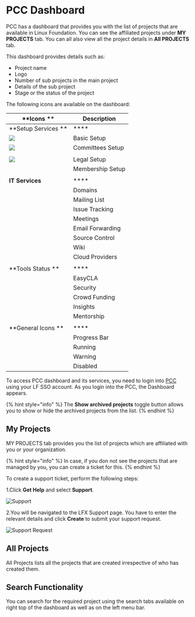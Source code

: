 # PCC Dashboard

PCC has a dashboard that provides you with the list of projects that are available in Linux Foundation. You can see the affiliated projects under **MY PROJECTS** tab. You can all also view all the project details in **All PROJECTS** tab.&#x20;

This dashboard provides details such as:

* Project name
* Logo
* Number of sub projects in the main project
* Details of the sub project
* Stage or the status of the project

The following icons are available on the dashboard:

| **Icons **             | **Description**   |
| ---------------------- | ----------------- |
| **Setup Services **    | ****              |
| ![](broken-reference)  | Basic Setup       |
|  ![](broken-reference) | Committees Setup  |
|                        |                   |
| ![](broken-reference)  | Legal  Setup      |
|                        | Membership Setup  |
|                        |                   |
| **IT Services**        | ****              |
|                        | Domains           |
|                        | Mailing List      |
|                        | Issue Tracking    |
|                        | Meetings          |
|                        | Email Forwarding  |
|                        | Source Control    |
|                        | Wiki              |
|                        | Cloud Providers   |
|                        |                   |
| **Tools Status **      | ****              |
|                        | EasyCLA           |
|                        | Security          |
|                        | Crowd Funding     |
|                        | Insights          |
|                        | Mentorship        |
|                        |                   |
| **General Icons **     | ****              |
|                        | Progress Bar      |
|                        | Running           |
|                        | Warning           |
|                        | Disabled          |

To access PCC dashboard and its services, you need to login into [PCC](http://projectadmin.lfx.linuxfoundation.org) using your LF SSO account. As you login into the PCC, the Dashboard appears.

{% hint style="info" %}
The **Show archived projects** toggle button allows you to show or hide the archived projects from the list.&#x20;
{% endhint %}

## My Projects <a href="my-projects" id="my-projects"></a>

MY PROJECTS tab provides you the list of projects which are affiliated with you or your organization.&#x20;

{% hint style="info" %}
In case, if you don not see the projects that are managed by you, you can create a ticket for this.
{% endhint %}

To create a support ticket, perform the following steps:

1.Click **Get Help** and select **Support**.

![Support](https://gblobscdn.gitbook.com/assets%2F-MHQvtXGepWEfHqN\_nkC%2F-MPsqxNkI8EzMv0ClU6w%2F-MPssJQEbst5Du47g3bK%2FSupport.png?alt=media\&token=ac403170-a6d3-4b1c-a492-4118364c807e)

2.You will be navigated to the LFX Support page. You have to enter the relevant details and click **Create** to submit your support request.

![Support Request](https://gblobscdn.gitbook.com/assets%2F-MHQvtXGepWEfHqN\_nkC%2F-MPsqxNkI8EzMv0ClU6w%2F-MPsuJzMR1NcCJRUzSrk%2FSupport\_Request.png?alt=media\&token=e6a07b16-74fe-4ae8-b649-00d42362d704)

## All Projects&#x20;

All Projects lists all the projects that are created irrespective of who has created them.&#x20;

## Search Functionality&#x20;

You can search for the required project using the search tabs available on right top of the dashboard as well as on the left menu bar.&#x20;

